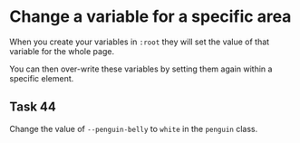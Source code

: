 # Change a variable for a specific area
When you create your variables in `:root` they will set the value of that variable for the whole page.

You can then over-write these variables by setting them again within a specific element.
## Task 44
Change the value of `--penguin-belly` to `white` in the `penguin` class.

